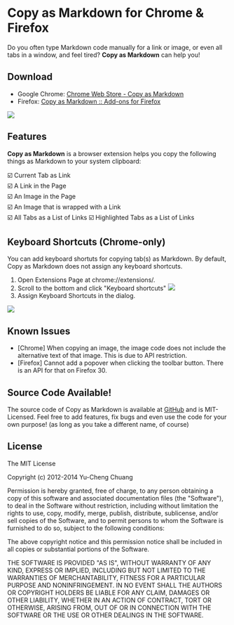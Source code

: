 # Copy as Markdown for Chrome & Firefox

Do you often type Markdown code manually for a link or image, or even all tabs in a window, and feel tired? **Copy as Markdown** can help you!

## Download

* Google Chrome: [Chrome Web Store - Copy as Markdown](https://chrome.google.com/webstore/detail/copy-as-markdown/fkeaekngjflipcockcnpobkpbbfbhmdn?hl=en)
* Firefox: [Copy as Markdown :: Add-ons for Firefox](https://addons.mozilla.org/en-us/firefox/addon/copy-as-markdown/)

![](/Users/yusukeN/Dropbox/writing/multimedia/image/106186901e61e1c30cfca08139203b88.png)

## Features

**Copy as Markdown** is a browser extension helps you copy the following things as Markdown to your system clipboard:

:ballot_box_with_check: Current Tab as Link<br>
:ballot_box_with_check: A Link in the Page<br>
:ballot_box_with_check: An Image in the Page<br>
:ballot_box_with_check: An Image that is wrapped with a Link<br>
:ballot_box_with_check: All Tabs as a List of Links
:ballot_box_with_check: Highlighted Tabs as a List of Links

## Keyboard Shortcuts (Chrome-only)

You can add keyboard shortuts for copying tab(s) as Markdown. By default, Copy as Markdown does not assign any keyboard shortcuts.

1. Open Extensions Page at chrome://extensions/.
2. Scroll to the bottom and click "Keyboard shortcuts"
![](screenshots/keybinding-1.png)
3. Assign Keyboard Shortcuts in the dialog.

![](screenshots/keybinding-2.png)

## Known Issues

* [Chrome] When copying an image, the image code does not include the alternative text of that image. This is due to API restriction.
* [Firefox] Cannot add a popover when clicking the toolbar button. There is an API for that on Firefox 30.

## Source Code Available!

The source code of Copy as Markdown is available at [GitHub](https://github.com/chitsaou/copy-as-markdown) and is MIT-Licensed. Feel free to add features, fix bugs and even use the code for your own purpose! (as long as you take a different name, of course)

## License

The MIT License

Copyright (c) 2012-2014 Yu-Cheng Chuang

Permission is hereby granted, free of charge, to any person obtaining a copy of this software and associated documentation files (the "Software"), to deal in the Software without restriction, including without limitation the rights to use, copy, modify, merge, publish, distribute, sublicense, and/or sell copies of the Software, and to permit persons to whom the Software is furnished to do so, subject to the following conditions:

The above copyright notice and this permission notice shall be included in all copies or substantial portions of the Software.

THE SOFTWARE IS PROVIDED "AS IS", WITHOUT WARRANTY OF ANY KIND, EXPRESS OR IMPLIED, INCLUDING BUT NOT LIMITED TO THE WARRANTIES OF MERCHANTABILITY, FITNESS FOR A PARTICULAR PURPOSE AND NONINFRINGEMENT. IN NO EVENT SHALL THE AUTHORS OR COPYRIGHT HOLDERS BE LIABLE FOR ANY CLAIM, DAMAGES OR OTHER LIABILITY, WHETHER IN AN ACTION OF CONTRACT, TORT OR OTHERWISE, ARISING FROM, OUT OF OR IN CONNECTION WITH THE SOFTWARE OR THE USE OR OTHER DEALINGS IN THE SOFTWARE.
